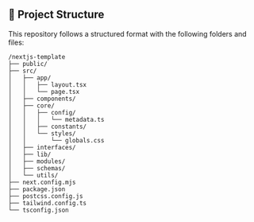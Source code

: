 ## 📂 Project Structure

This repository follows a structured format with the following folders and files:

```text
/nextjs-template
├── public/
├── src/
│   ├── app/
│   │   ├── layout.tsx
│   │   └── page.tsx
│   ├── components/
│   ├── core/
│   │   ├── config/
│   │   │   └── metadata.ts
│   │   ├── constants/
│   │   └── styles/
│   │       └── globals.css
│   ├── interfaces/
│   ├── lib/
│   ├── modules/
│   ├── schemas/
│   └── utils/
├── next.config.mjs
├── package.json
├── postcss.config.js
├── tailwind.config.ts
└── tsconfig.json
```
